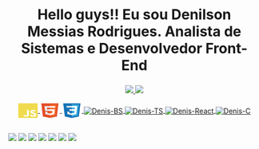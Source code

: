 <h1 align="center" style.color="brown"> Hello guys!! Eu sou Denilson Messias Rodrigues.
  Analista de Sistemas e Desenvolvedor Front-End </h1>
  
###

<div align="center">
  <a href="https://github.com/Denilsonmessias">
        <img height="160em" src="https://github-readme-stats.vercel.app/api?username=Denilsonmessias&show_icons=true&theme=midnight-purple&include_all_commits=true&count_private=true"/>

<img height="160em" src="https://github-readme-stats.vercel.app/api/top-langs/?username=Denilsonmessias&layout=compact&langs_count=7&theme=midnight-purple"/>
</div>
  
  <div align="center" style="display: inline_block"><br>
 <img align="center" alt="Denis-Js" height="30" width="40" src="https://raw.githubusercontent.com/devicons/devicon/master/icons/javascript/javascript-plain.svg">
  <img align="center" alt="Denis-HTML" height="30" width="40" src="https://raw.githubusercontent.com/devicons/devicon/master/icons/html5/html5-original.svg">
  <img align="center" alt="Denis-CSS" height="30" width="40" src="https://raw.githubusercontent.com/devicons/devicon/master/icons/css3/css3-original.svg">
  <img align="center" alt="Denis-BS" height="30" width="40" src="https://cdn.jsdelivr.net/gh/devicons/devicon/icons/bootstrap/bootstrap-plain-wordmark.svg">
     <img align="center" alt="Denis-TS" height="30" width="40" src="https://cdn.jsdelivr.net/gh/devicons/devicon/icons/typescript/typescript-original.svg"/>
  <img align="center" alt="Denis-React" height="30" width="40" src="https://cdn.jsdelivr.net/gh/devicons/devicon/icons/react/react-original-wordmark.svg"/>
   <img align="center" alt="Denis-C" height="30" width="40" src="https://cdn.jsdelivr.net/gh/devicons/devicon/icons/c/c-original.svg" />
</div>

  ##
  
  <div>
   <a href="https://www.linkedin.com/in/denilson-messias-rodrigues" target="_blank"><img src="https://img.shields.io/badge/LinkedIn-0077B5?style=for-the-badge&logo=linkedin&logoColor=white"></a>
   <a href = "mailto:denilsonm95rodrig@gmail.com" target="_blank"><img src="https://img.shields.io/badge/Gmail-D14836?style=for-the-badge&logo=gmail&logoColor=white"></a>
   <a href="https://www.twitch.tv/denis_negueba" target="_blank"><img src="https://img.shields.io/badge/Twitch-9146FF?style=for-the-badge&logo=twitch&logoColor=white"></a>
  <a href="https://www.youtube.com/channel/UCAKk81JiFGN21uZoxEEUREA" target="_blank"><img src="https://img.shields.io/badge/YouTube-FF0000?style=for-the-badge&logo=youtube&logoColor=white"></a>
<a href="https://discord.com/channels/denilson#0955" target="_blank"><img src="https://img.shields.io/badge/Discord-7289DA?style=for-the-badge&logo=discord&logoColor=white"></a>
<a href="https://instagram.com/denisnegueb" target="_blank"><img src="https://img.shields.io/badge/Instagram-E4405F?style=for-the-badge&logo=instagram&logoColor=white"></a>
  <a href="https://twitter.com/denisnegueb" target="_blank"><img src="https://img.shields.io/badge/Twitter-1DA1F2?style=for-the-badge&logo=twitter&logoColor=white"></a>
</div>
